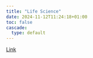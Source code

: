 ```yaml
---
title: "Life Science"
date: 2024-11-12T11:24:18+01:00
toc: false
cascade:
  type: default
---
```



[Link](../lifeScience/longevity) 